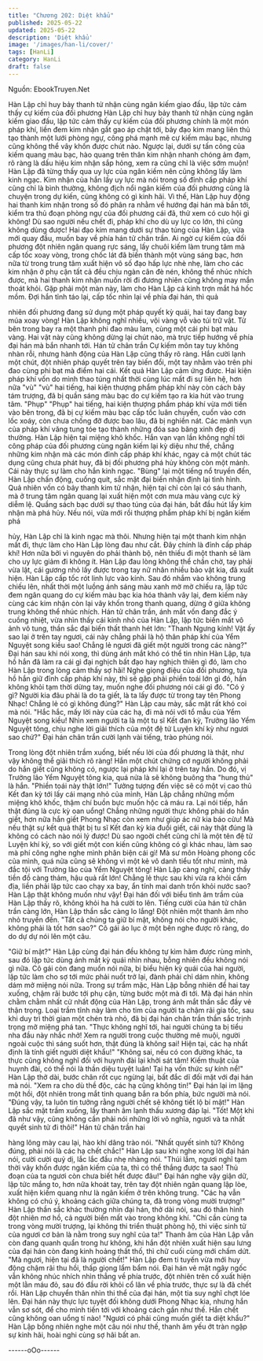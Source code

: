 ```yaml
---
title: "Chương 202: Diệt khẩu"
published: 2025-05-22
updated: 2025-05-22
description: 'Diệt khẩu'
image: '/images/han-li/cover/'
tags: [HanLi]
category: HanLi
draft: false
---
```


Nguồn: EbookTruyen.Net

Hàn Lập chỉ huy bảy thanh tử nhận cùng ngân kiếm giao đấu, lập
tức cảm thấy cự kiếm của đối phương
Hàn Lập chỉ huy bảy thanh tử nhận cùng ngân kiếm giao đấu, lập
tức cảm thấy cự kiếm của đối phương chính là một món pháp khí,
liền đem kim nhận gắt gao áp chặt tới, bảy đạo kim mang liên thủ
tạo thành một lưới phòng ngự, công phá mạnh mẽ cự kiếm màu
bạc, nhưng cũng không thể vây khốn được chút nào. Ngược lại,
dưới sự tấn công của kiếm quang màu bạc, hào quang trên thân
kim nhận nhanh chóng ảm đạm, rõ ràng là dấu hiệu kim nhận sắp
hỏng, xem ra cũng chỉ là việc sớm muộn!
Hàn Lập đã từng thấy qua uy lực của ngân kiếm nên cũng không
lấy làm kinh ngạc. Kim nhận của hắn lấy uy lực mà nói trong số
đỉnh cấp pháp khí cũng chỉ là bình thường, không địch nổi ngân
kiếm của đối phương cũng là chuyện trong dự kiến, cũng không
có gì kinh hãi. Vì thế, Hàn Lập huy động hai thanh kim nhận trong
số đó phân ra nhằm về hướng đại hán mà bắn tới, kiểm tra thủ
đoạn phòng ngự của đối phương cái đã, thử xem có cưo hội gì
không! Dù sao người nếu chết đi, pháp khí cho dù uy lực co lớn,
thì cũng không dùng được!
Hai đạo kim mang dưới sự thao túng của Hàn Lập, vừa mới quay
đầu, muốn bay về phía hán tử chân trần. Ai ngờ cự kiếm của đối
phương đột nhiên ngân quang rực sáng, lấy chuôi kiếm làm trung
tâm mà cấp tốc xoay vòng, trong chốc lát đã biến thành một vùng
sáng bạc, hơn nữa từ trong trung tâm xuất hiện vô số đạo hấp lực
nhè nhẹ, làm cho các kim nhận ở phụ cận tất cả đều chịu ngàn
cân đè nén, không thể nhúc nhích được, mà hai thanh kim nhận
muốn rời đi đương nhiên cũng không may mắn thoát khỏi.
Gặp phải một màn này, làm cho Hàn Lập cả kinh trợn mắt há hốc
mồm. Đợi hắn tỉnh táo lại, cấp tốc nhìn lại về phía đại hán, thì quả

nhiên đối phương đang sử dụng một pháp quyết kỳ quái, hai tay
đang bay múa xoay vòng!
Hàn Lập không nghĩ nhiều, vội vàng vỗ vào túi trữ vật. Từ bên
trong bay ra một thanh phi đao màu lam, cùng một cái phi bạt
màu vàng. Hai vật này cũng không dừng lại chút nào, mà trực tiếp
hướng về phía đại hán mà bắn nhanh tới.
Hán tử chân trần Cự kiếm môn tay tuy không nhàn rỗi, nhưng
hành động của Hàn Lập cũng thấy rõ ràng. Hắn cười lạnh một
chút, đột nhiên pháp quyết trên tay biến đổi, một tay nhằm vào
trên phi đao cùng phi bạt mà điểm hai cái.
Kết quả Hàn Lập cảm ứng được. Hai kiện pháp khí vốn do mình
thao túng nhất thời cùng lúc mất đi sự liên hệ, hơn nữa "vù" "vù"
hai tiếng, hai kiện thượng phẩm pháp khí này còn cách bảy tám
trượng, đã bị quần sáng màu bạc do cự kiếm tạo ra kia hút vào
trung tâm.
"Phụp" "Phụp" hai tiếng, hai kiện thượng phẩm pháp khí vừa mới
tiến vào bên trong, đã bị cự kiếm màu bạc cấp tốc luân chuyển,
cuốn vào cơn lốc xoáy, còn chưa chống đỡ được bao lâu, đã bị
nghiền nát. Các mảnh vụn của pháp khí văng tung tóe tạo thành
những đóa sao băng xinh đẹp dị thường.
Hàn Lập hiện tại miệng khô khốc. Hắn vạn vạn lần không nghĩ tới
công pháp của đối phương cùng ngân kiếm lại kỳ diệu như thế,
chẳng những kim nhận mà các món đỉnh cấp pháp khí khác, ngay
cả một chút tác dụng cũng chưa phát huy, đã bị đối phương phá
hủy không còn một mảnh. Cái này thực sự làm cho hắn kinh
ngạc.
"Bùng" lại một tiếng nổ truyền đến, Hàn Lập chấn động, cuống
quít, sắc mặt đại biến nhận định lại tình hình. Quả nhiên vốn có
bảy thanh kim tử nhận, hiện tại chỉ còn lại có sáu thanh, mà ở
trung tâm ngân quang lại xuất hiện một cơn mưa màu vàng cực
kỳ diễm lệ. Quầng sách bạc dưới sự thao túng của đại hán, bắt
đầu hút lấy kim nhận mà phá hủy.
Nếu nói, vừa mới rồi thượng phẩm pháp khí bị ngân kiếm phá

hủy, Hàn Lập chỉ là kinh ngạc mà thôi. Nhưng hiện tại một thanh
kim nhận mất đi, thực làm cho Hàn Lập lòng đau như cắt. Đây
chính là đỉnh cấp pháp khí! Hơn nữa bởi vì nguyên do phải thành
bộ, nên thiếu đi một thanh sẽ làm cho uy lực giảm đi không ít.
Hàn Lập đau lòng không thể chần chờ, tay phải vừa lật, cái
gương nhỏ lấy được trong tay nữ nhân nhiều bảo vật kia, đã xuất
hiện. Hàn Lập cấp tốc rót linh lực vào kính. Sau đó nhắm vào
không trung chiếu lên, nhất thời một luồng ánh sáng màu xanh
mờ mờ chiếu ra, lập tức đem ngân quang do cự kiếm màu bạc
kia hóa thành vây lại, đem kiếm này cùng các kim nhận còn lại
vây khốn trong thanh quang, dừng ở giữa không trung không thể
nhúc nhích.
Hán tử chân trần, ánh mắt vốn đang đắc ý cuồng nhiệt, vừa nhìn
thấy cái kính nhỏ của Hàn Lập, lập tức biến mất vô ảnh vô tung,
thần sắc đại biến thất thanh hét lớn:
"Thanh Ngưng kính! Vật ấy sao lại ở trên tay ngươi, cái này chẳng
phải là hộ thân pháp khí của Yểm Nguyệt song kiều sao! Chẳng lẻ
ngươi đã giết một người trong các nàng?"
Đại hán sau khi nói xong, thì dùng ánh mắt khó có thể tin nhìn
Hàn Lập, tựa hồ hắn đã làm ra cái gì đại nghịch bất đạo hay
nghịch thiên gì đó, làm cho Hàn Lập trong lòng cảm thấy sợ hãi!
Nghe giọng điệu của đối phương, tựa hồ hắn giữ đỉnh cấp pháp
khí này, thì sẽ gặp phải phiền toái lớn gì đó, hắn không khỏi tạm
thời dừng tay, muốn nghe đối phương nói cái gì đó.
"Có ý gì? Người kia đâu phải là do ta giết, là ta lấy được từ trong
tay tên Phong Nhạc! Chẳng lẻ có gì không đúng?" Hàn Lập cau
mày, sắc mặt rất khó coi mà nói.
"Hắc hắc, mấy lời này của các hạ, đi mà nói với tổ mẫu của Yểm
Nguyệt song kiều! Nhìn xem người ta là một tu sĩ Kết đan kỳ,
Trưởng lão Yểm Nguyệt tông, chịu nghe lời giải thích của một đệ
tử Luyện khí kỳ như ngươi sao chứ?" Đại hán chân trần cười lạnh
vài tiếng, trào phúng nói.

Trong lòng đột nhiên trầm xuống, biết nếu lời của đối phương là
thật, như vậy không thể giải thích rõ ràng! Hắn một chút chứng cớ
người không phải do hắn giết cũng không có, ngược lại pháp khí
lại ở trên tay hắn. Do đó, vị Trưởng lão Yểm Nguyệt tông kia, quá
nửa là sẽ không buông tha "hung thủ" là hắn.
"Phiền toái này thật lớn!" Tưởng tượng đến việc sẽ có một vị cao
thủ Kết đan kỳ tới lấy cái mạng nhỏ của mình, Hàn Lập chẳng
những mồm miệng khô khốc, thậm chí buồn bực muốn hộc cả
máu ra.
Lại nói tiếp, hắn thật đúng là cực kỳ oan uổng! Chẳng những
người thực không phải do hắn giết, hơn nữa hắn giết Phong Nhạc
còn xem như giúp ác nữ kia báo cừu! Mà nếu thật sự kết quả thật
bị tu sĩ Kết đan kỳ kia đuổi giết, cái này thật đúng là không có
cách nào nói lý được!
Dù sao ngoời chết cũng chỉ là một tên đệ tử Luyện khí kỳ, so với
giết một con kiến cũng không có gì khác nhau, làm sao mà phí
công nghe nghe mình phân biện cái gì! Mà sư môn Hoàng phong
cốc của mình, quá nửa cũng sẽ không vì một kẻ vô danh tiểu tốt
như mình, mà đắc tội với Trưởng lão của Yểm Nguyệt tông!
Hàn Lập càng nghĩ, càng thấy tiền đồ càng thảm, hậu quả rất lớn!
Chẳng lẻ thực sau khi vừa ra khỏi cấm địa, liền phải lập tức cao
chạy xa bay, ẩn tính mai danh trốn khỏi nước sao? Hàn Lập thật
không muốn như vậy!
Đại hán đối với biểu tình âm trầm của Hàn Lập thấy rõ, không
khỏi ha hả cười to lên.
Tiếng cười của hán tử chân trần càng lớn, Hàn Lập thần sắc càng
lo lắng! Đột nhiên một thanh âm nho nhỏ truyền đến.
"Tất cả chúng ta giữ bí mật, không nói cho người khác, không
phải là tốt hơn sao?"
Cô gái áo lục ở một bên nghe được rõ ràng, do do dự dự nói lên
một câu.

"Giữ bí mật?"
Hàn Lập cùng đại hán đều không tự kìm hãm được rùng mình,
sau đó lập tức dùng ánh mắt kỳ quái nhìn nhau, bỗng nhiên đều
không nói gì nữa.
Cô gái còn đang muốn nói nữa, bị biểu hiện kỳ quái của hai
người, lập tức làm cho sợ tới mức phải nuốt trở lại, đành phải chỉ
dám nhìn, không dám mở miệng nói nữa.
Trong sự trầm mặc, Hàn Lập bỗng nhiên để hai tay xuống, chậm
rãi bước tới phụ cận, từng bước một mà đi tới. Mà đại hán nhìn
chằm chằm nhất cử nhất động của Hàn Lập, trong ánh mắt thần
sắc đầy vẻ thận trọng.
Loại trầm tĩnh này làm cho tim của người ta chậm rãi gia tốc, sau
khi duy trì thời gian một chén trà nhỏ, đã bị đại hán chân trần thần
sắc trịnh trọng mở miệng phá tan.
"Thực không nghĩ tới, hai người chúng ta bị tiểu nha đầu này nhắc
nhở! Xem ra người trong cuộc thường mê muội, người ngoài cuộc
thì sáng suốt hơn, thật đúng là không sai! Hiện tại, các hạ nhất
định là tính giết người diệt khẩu!"
"Không sai, nếu có con đường khác, ta thực cũng không nghĩ đối
với huynh đài lại khởi sát tâm! Kiếm thuật của huynh đài, có thể
nói là thần diệu tuyệt luân! Tại hạ vốn thức sự kính nể!" Hàn Lập
thở dài, bước chân rốt cục ngừng lại, bất đắc dĩ đối mặt với đại
hán mà nói.
"Xem ra cho dù thề độc, các hạ cũng không tin!" Đại hán lại im
lặng một hồi, đột nhiên trong mắt tinh quang bắn ra bốn phía, bức
người mà nói.
"Đúng vậy, ta luôn tin tưởng rằng người chết sẽ không tiết lộ bí
mật!" Hàn Lập sắc mặt trầm xuống, lấy thanh âm lạnh thấu xương
đáp lại.
"Tốt! Một khi đã như vậy, cũng không cần phải nói những lời vô
nghĩa, ngươi và ta nhất quyết sinh tử đi thôi!" Hán tử chân trần hai

hàng lông mày cau lại, hào khí dâng trào nói.
"Nhất quyết sinh tử? Không đúng, phải nói là các hạ chết chắc!"
Hàn Lập sau khi nghe xong lời đại hán nói, cười cười quỷ dị, lắc
lắc đầu nhẹ nhàng nói.
"Thúi lắm, ngươi nghĩ tạm thời vây khốn được ngân kiếm của ta,
thì có thể thắng được ta sao! Thủ đoạn của ta ngươi còn chưa
biết hết được đâu!" Đại hán nghe vậy giận dữ, lập tức mắng to,
hơn nữa khoát tay, trên tay đột nhiên ngân quang lập lòe, xuất
hiện kiếm quang như là ngân kiếm ở trên không trung.
"Các hạ vẫn không có chú ý, khoảng cách giữa chúng ta, đã trong
vòng mười trượng!" Hàn Lập thần sắc khác thường nhìn đại hán,
thở dài nói, sau đó thân hình đột nhiên mơ hồ, cả người biến mất
vào trong không khí.
"Chỉ cần cùng ta trong vòng mười trượng, lại không thi triển thuật
phòng hộ, thì việc sinh tử của ngươi cơ bản là nằm trong suy nghĩ
của ta!" Thanh âm của Hàn Lập vẫn còn đang quanh quẩn trong
hư không, khi hắn đột nhiên xuất hiện sau lưng của đại hán còn
đang kinh hoảng thất thố, thì chữ cuối cùng mới chấm dứt.
"Mà ngươi, hiện tại đã là người chết!" Hàn Lập đem ti tuyến vừa
mới huy động chậm rãi thu hồi, thấp giọng lẩm bẩm nói.
Đại hán vẻ mặt ngây ngốc vẫn không nhúc nhích nhìn thẳng về
phía trước, đột nhiên trên cổ xuất hiện một lằn máu đỏ, sau đó
đầu rời khỏi cổ lăn về phía trước, thực sự là đã chết rồi.
Hàn Lập chuyển thân nhìn thi thể của đại hán, một tia suy nghĩ
chợt lóe lên. Đại hán này thực lực tuyệt đối không dưới Phong
Nhạc kia, nhưng hắn vẫn sơ sót, để cho mình tiến tới với khoảng
cách gần như thế. Hắn chết cũng không oan uổng tí nào!
"Ngươi có phải cũng muốn giết ta diệt khẩu?"
Hàn Lập bỗng nhiên nghe một câu nói như thế, thanh âm yếu ớt
tràn ngập sự kinh hãi, hoài nghi cùng sợ hãi bất an.

------oOo------
